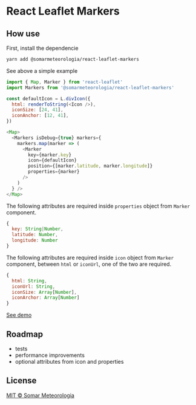 # React Leaflet Markers

## How use

First, install the dependencie

```sh
yarn add @somarmeteorologia/react-leaflet-markers
```

See above a simple example

```js
import { Map, Marker } from 'react-leaflet'
import Markers from '@somarmeteorologia/react-leaflet-markers'

const defaultIcon = L.divIcon({
  html: renderToString(<Icon />),
  iconSize: [24, 41],
  iconAnchor: [12, 41],
})

<Map>
  <Markers isDebug={true} markers={
    markers.map(marker => (
      <Marker
        key={marker.key}
        icon={defaultIcon}
        position={[marker.latitude, marker.longitude]}
        properties={marker}
      />
    )
  } />
</Map>
```

The following attributes are required inside `properties` object from `Marker` component.

```js
{
  key: String|Number,
  latitude: Number,
  longitude: Number
}
```

The following attributes are required inside `icon` object from `Marker` component, between `html` or `iconUrl`, one of the two are required.

```js
{
  html: String,
  iconUrl: String,
  iconSize: Array[Number],
  iconArchor: Array[Number]
}
```

[See demo](https://react-leaflet-markers.surge.sh)

## Roadmap

- tests
- performance improvements
- optional attributes from icon and properties

## License

[MIT © Somar Meteorologia](https://github.com/somarmeteorologia/react-leaflet-markers/blob/master/LICENSE.md)

